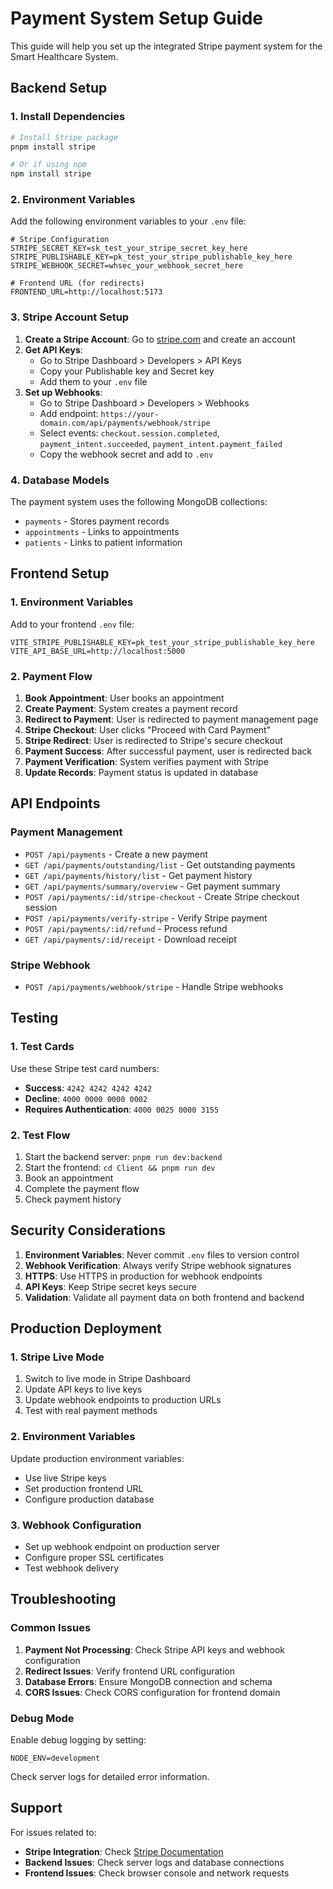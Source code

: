 # Payment System Setup Guide

This guide will help you set up the integrated Stripe payment system for the Smart Healthcare System.

## Backend Setup

### 1. Install Dependencies

```bash
# Install Stripe package
pnpm install stripe

# Or if using npm
npm install stripe
```

### 2. Environment Variables

Add the following environment variables to your `.env` file:

```env
# Stripe Configuration
STRIPE_SECRET_KEY=sk_test_your_stripe_secret_key_here
STRIPE_PUBLISHABLE_KEY=pk_test_your_stripe_publishable_key_here
STRIPE_WEBHOOK_SECRET=whsec_your_webhook_secret_here

# Frontend URL (for redirects)
FRONTEND_URL=http://localhost:5173
```

### 3. Stripe Account Setup

1. **Create a Stripe Account**: Go to [stripe.com](https://stripe.com) and create an account
2. **Get API Keys**:
   - Go to Stripe Dashboard > Developers > API Keys
   - Copy your Publishable key and Secret key
   - Add them to your `.env` file
3. **Set up Webhooks**:
   - Go to Stripe Dashboard > Developers > Webhooks
   - Add endpoint: `https://your-domain.com/api/payments/webhook/stripe`
   - Select events: `checkout.session.completed`, `payment_intent.succeeded`, `payment_intent.payment_failed`
   - Copy the webhook secret and add to `.env`

### 4. Database Models

The payment system uses the following MongoDB collections:

- `payments` - Stores payment records
- `appointments` - Links to appointments
- `patients` - Links to patient information

## Frontend Setup

### 1. Environment Variables

Add to your frontend `.env` file:

```env
VITE_STRIPE_PUBLISHABLE_KEY=pk_test_your_stripe_publishable_key_here
VITE_API_BASE_URL=http://localhost:5000
```

### 2. Payment Flow

1. **Book Appointment**: User books an appointment
2. **Create Payment**: System creates a payment record
3. **Redirect to Payment**: User is redirected to payment management page
4. **Stripe Checkout**: User clicks "Proceed with Card Payment"
5. **Stripe Redirect**: User is redirected to Stripe's secure checkout
6. **Payment Success**: After successful payment, user is redirected back
7. **Payment Verification**: System verifies payment with Stripe
8. **Update Records**: Payment status is updated in database

## API Endpoints

### Payment Management

- `POST /api/payments` - Create a new payment
- `GET /api/payments/outstanding/list` - Get outstanding payments
- `GET /api/payments/history/list` - Get payment history
- `GET /api/payments/summary/overview` - Get payment summary
- `POST /api/payments/:id/stripe-checkout` - Create Stripe checkout session
- `POST /api/payments/verify-stripe` - Verify Stripe payment
- `POST /api/payments/:id/refund` - Process refund
- `GET /api/payments/:id/receipt` - Download receipt

### Stripe Webhook

- `POST /api/payments/webhook/stripe` - Handle Stripe webhooks

## Testing

### 1. Test Cards

Use these Stripe test card numbers:

- **Success**: `4242 4242 4242 4242`
- **Decline**: `4000 0000 0000 0002`
- **Requires Authentication**: `4000 0025 0000 3155`

### 2. Test Flow

1. Start the backend server: `pnpm run dev:backend`
2. Start the frontend: `cd Client && pnpm run dev`
3. Book an appointment
4. Complete the payment flow
5. Check payment history

## Security Considerations

1. **Environment Variables**: Never commit `.env` files to version control
2. **Webhook Verification**: Always verify Stripe webhook signatures
3. **HTTPS**: Use HTTPS in production for webhook endpoints
4. **API Keys**: Keep Stripe secret keys secure
5. **Validation**: Validate all payment data on both frontend and backend

## Production Deployment

### 1. Stripe Live Mode

1. Switch to live mode in Stripe Dashboard
2. Update API keys to live keys
3. Update webhook endpoints to production URLs
4. Test with real payment methods

### 2. Environment Variables

Update production environment variables:

- Use live Stripe keys
- Set production frontend URL
- Configure production database

### 3. Webhook Configuration

- Set up webhook endpoint on production server
- Configure proper SSL certificates
- Test webhook delivery

## Troubleshooting

### Common Issues

1. **Payment Not Processing**: Check Stripe API keys and webhook configuration
2. **Redirect Issues**: Verify frontend URL configuration
3. **Database Errors**: Ensure MongoDB connection and schema
4. **CORS Issues**: Check CORS configuration for frontend domain

### Debug Mode

Enable debug logging by setting:

```env
NODE_ENV=development
```

Check server logs for detailed error information.

## Support

For issues related to:

- **Stripe Integration**: Check [Stripe Documentation](https://stripe.com/docs)
- **Backend Issues**: Check server logs and database connections
- **Frontend Issues**: Check browser console and network requests
